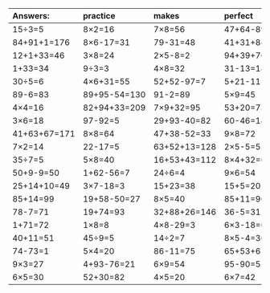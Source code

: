 | Answers: | practice | makes | perfect | ! |
| :--- | :--- | :--- | :--- | :--- |
| 15÷3=5 | 8×2=16 | 7×8=56 | 47+64-89=22 | 2×2=4 | 
| 84+91+1=176 | 8×6-17=31 | 79-31=48 | 41+31+84=156 | 83+2=85 | 
| 12+1+33=46 | 3×8=24 | 2×5-8=2 | 94+39+76=209 | 23+51=74 | 
| 1+33=34 | 9÷3=3 | 4×8=32 | 31-13=18 | 9×9-45=36 | 
| 30÷5=6 | 4×6+31=55 | 52+52-97=7 | 5+21-11=15 | 98+88+52=238 | 
| 89-6=83 | 89+95-54=130 | 91-2=89 | 5×9=45 | 6×4=24 | 
| 4×4=16 | 82+94+33=209 | 7×9+32=95 | 53+20=73 | 9+31=40 | 
| 3×6=18 | 97-92=5 | 29+93-40=82 | 60-46=14 | 6×3-7=11 | 
| 41+63+67=171 | 8×8=64 | 47+38-52=33 | 9×8=72 | 5×5-20=5 | 
| 7×2=14 | 22-17=5 | 63+52+13=128 | 2×5-5=5 | 40÷8=5 | 
| 35÷7=5 | 5×8=40 | 16+53+43=112 | 8×4+32=64 | 4÷2=2 | 
| 50+9-9=50 | 1+62-56=7 | 24÷6=4 | 9×6=54 | 90+16+68=174 | 
| 25+14+10=49 | 3×7-18=3 | 15+23=38 | 15+5=20 | 6×6=36 | 
| 85+14=99 | 19+58-50=27 | 8×5=40 | 85+11=96 | 8÷2=4 | 
| 78-7=71 | 19+74=93 | 32+88+26=146 | 36-5=31 | 4×3=12 | 
| 1+71=72 | 1×8=8 | 4×8-29=3 | 6×3-18=0 | 95+3=98 | 
| 40+11=51 | 45÷9=5 | 14÷2=7 | 8×5-4=36 | 11+43+22=76 | 
| 74-73=1 | 5×4=20 | 86-11=75 | 65+53+65=183 | 63+36=99 | 
| 9×3=27 | 4+93-76=21 | 6×9=54 | 95-90=5 | 5×6=30 | 
| 6×5=30 | 52+30=82 | 4×5=20 | 6×7=42 | 64÷8=8 | 
